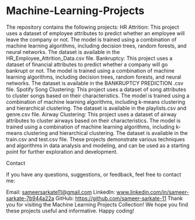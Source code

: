 # Machine-Learning-Projects

The repository contains the following projects:
HR Attrition: This project uses a dataset of employee attributes to predict whether an employee will leave the company or not. The model is trained using a combination of machine learning algorithms, including decision trees, random forests, and neural networks. The dataset is available in the HR_Employee_Attrition_Data.csv file.
Bankruptcy: This project uses a dataset of financial attributes to predict whether a company will go bankrupt or not. The model is trained using a combination of machine learning algorithms, including decision trees, random forests, and neural networks. The dataset is available in the BANKRUPTCY PREDICTION .csv file.
Spotify Song Clustering: This project uses a dataset of song attributes to cluster songs based on their characteristics. The model is trained using a combination of machine learning algorithms, including k-means clustering and hierarchical clustering. The dataset is available in the playlists.csv and genre.csv file.
Airway Clustering: This project uses a dataset of airway attributes to cluster airways based on their characteristics. The model is trained using a combination of machine learning algorithms, including k-means clustering and hierarchical clustering. The dataset is available in the train.csv and test.csv file.
These projects demonstrate various techniques and algorithms in data analysis and modeling, and can be used as a starting point for further exploration and development.

Contact

If you have any questions, suggestions, or feedback, feel free to contact me:

Email: sameersarkate11@gmail.com
LinkedIn: www.linkedin.com/in/sameer-sarkate-7b944a22a
GitHub: https://github.com/sameer-sarkate-11
Thank you for visiting the Machine Learning Projects Collection! We hope you find these projects useful and informative. Happy coding!
